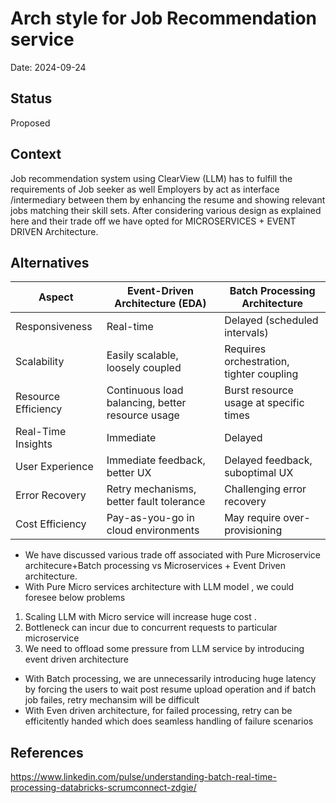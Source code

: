 # Arch style for Job Recommendation service
Date: 2024-09-24

## Status
Proposed

## Context
Job recommendation system using ClearView (LLM) has to fulfill the requirements of Job seeker as well Employers by act as interface /intermediary between them by enhancing the resume and showing relevant jobs matching their skill sets. After considering various design as explained here and their trade off we have opted for MICROSERVICES + EVENT DRIVEN Architecture.

## Alternatives

| Aspect              | Event-Driven Architecture (EDA)                  | Batch Processing Architecture            |
|---------------------|--------------------------------------------------|------------------------------------------|
| Responsiveness      | Real-time                                        | Delayed (scheduled intervals)            |
| Scalability         | Easily scalable, loosely coupled                 | Requires orchestration, tighter coupling |
| Resource Efficiency | Continuous load balancing, better resource usage | Burst resource usage at specific times   |
| Real-Time Insights  | Immediate                                        | Delayed                                  |
| User Experience     | Immediate feedback, better UX                    | Delayed feedback, suboptimal UX          |
| Error Recovery      | Retry mechanisms, better fault tolerance         | Challenging error recovery               |
| Cost Efficiency     | Pay-as-you-go in cloud environments              | May require over-provisioning            |

* We have discussed various trade off associated with Pure Microservice architecure+Batch processing vs Microservices + Event Driven architecture.
* With Pure Micro services architecture with LLM model , we could foresee below problems         
1) Scaling LLM with Micro service will increase huge cost .
2) Bottleneck can incur due to concurrent requests to particular microservice
3) We need to offload some pressure from LLM service by introducing event driven architecture
* With Batch processing, we are unnecessarily introducing huge latency by forcing the users to wait post resume upload operation and if batch job failes, retry mechansim will be difficult
* With Even driven architecture, for failed processing, retry can be efficitently handed which does seamless handling of failure scenarios
   
## References
https://www.linkedin.com/pulse/understanding-batch-real-time-processing-databricks-scrumconnect-zdgie/


